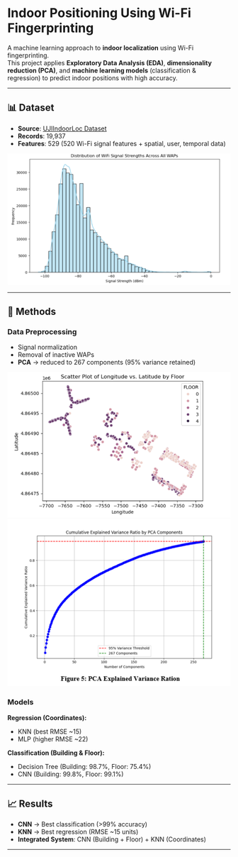 # Indoor Positioning Using Wi-Fi Fingerprinting

A machine learning approach to **indoor localization** using Wi-Fi fingerprinting.  
This project applies **Exploratory Data Analysis (EDA)**, **dimensionality reduction (PCA)**, and **machine learning models** (classification & regression) to predict indoor positions with high accuracy.

---

## 📊 Dataset
- **Source**: [UJIIndoorLoc Dataset](https://archive.ics.uci.edu/ml/datasets/UJIIndoorLoc)  
- **Records**: 19,937  
- **Features**: 529 (520 Wi-Fi signal features + spatial, user, temporal data)  

![Signal Strength Distribution](images/signal_histogram.png)

---

## 🔬 Methods
### Data Preprocessing
- Signal normalization  
- Removal of inactive WAPs  
- **PCA** → reduced to 267 components (95% variance retained)  

![Latitude vs Longitude by Floor](images/lat_long_scatter.png)
![PCA Reduction](images/pca.png)

### Models
**Regression (Coordinates):**
- KNN (best RMSE ~15)  
- MLP (higher RMSE ~22)  

**Classification (Building & Floor):**
- Decision Tree (Building: 98.7%, Floor: 75.4%)  
- CNN (Building: 99.8%, Floor: 99.1%)  

---

## 📈 Results
- **CNN** → Best classification (>99% accuracy)  
- **KNN** → Best regression (RMSE ~15 units)  
- **Integrated System**: CNN (Building + Floor) + KNN (Coordinates)  



---


